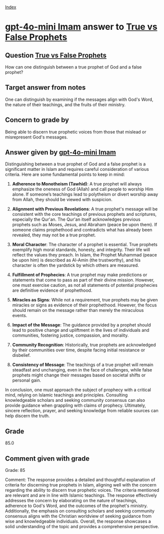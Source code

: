
[Index](../../index.md)
# [gpt-4o-mini Imam](../../answering_models/gpt-4o-mini_Imam.md) answer to [True vs False Prophets](../../questions/True_vs_False_Prophets.md)

## Question [True vs False Prophets](../../questions/True_vs_False_Prophets.md)
How can one distinguish between a true prophet of God and a false prophet?

## Target answer from notes
One can distinguish by examining if the messages align with God's Word, the nature of their teachings, and the fruits of their ministry.

## Concern to grade by
Being able to discern true prophetic voices from those that mislead or misrepresent God's messages.

## Answer given by [gpt-4o-mini Imam](../../answering_models/gpt-4o-mini_Imam.md)
Distinguishing between a true prophet of God and a false prophet is a significant matter in Islam and requires careful consideration of various criteria. Here are some fundamental points to keep in mind:

1. **Adherence to Monotheism (Tawhid)**: A true prophet will always emphasize the oneness of God (Allah) and call people to worship Him alone. If someone’s teachings lead to polytheism or divert worship away from Allah, they should be viewed with suspicion.

2. **Alignment with Previous Revelations**: A true prophet's message will be consistent with the core teachings of previous prophets and scriptures, especially the Qur'an. The Qur'an itself acknowledges previous prophets such as Moses, Jesus, and Abraham (peace be upon them). If someone claims prophethood and contradicts what has already been revealed, they may not be a true prophet.

3. **Moral Character**: The character of a prophet is essential. True prophets exemplify high moral standards, honesty, and integrity. Their life will reflect the values they preach. In Islam, the Prophet Muhammad (peace be upon him) is described as Al-Amin (the trustworthy), and his character is often the yardstick by which others are measured.

4. **Fulfillment of Prophecies**: A true prophet may make predictions or statements that come to pass as part of their divine mission. However, one must exercise caution, as not all statements of potential prophecies are definitive evidence of prophethood. 

5. **Miracles as Signs**: While not a requirement, true prophets may be given miracles or signs as evidence of their prophethood. However, the focus should remain on the message rather than merely the miraculous events.

6. **Impact of the Message**: The guidance provided by a prophet should lead to positive change and upliftment in the lives of individuals and communities, fostering justice, compassion, and morality.

7. **Community Recognition**: Historically, true prophets are acknowledged by their communities over time, despite facing initial resistance or disbelief.

8. **Consistency of Message**: The teachings of a true prophet will remain steadfast and unchanging, even in the face of challenges, while false prophets might change their messages based on societal shifts or personal gain.

In conclusion, one must approach the subject of prophecy with a critical mind, relying on Islamic teachings and principles. Consulting knowledgeable scholars and seeking community consensus can also provide guidance when grappling with claims of prophecy. Ultimately, sincere reflection, prayer, and seeking knowledge from reliable sources can help discern the truth.

## Grade
85.0

## Comment given with grade
Grade: 85

Comment: The response provides a detailed and thoughtful explanation of criteria for discerning true prophets in Islam, aligning well with the concern regarding the ability to discern true prophetic voices. The criteria mentioned are relevant and are in line with Islamic teachings. The response effectively addresses the concern by elaborating on the nature of teachings, adherence to God's Word, and the outcomes of the prophet's ministry. Additionally, the emphasis on consulting scholars and seeking community consensus aligns with the Christian worldview of seeking guidance from wise and knowledgeable individuals. Overall, the response showcases a solid understanding of the topic and provides a comprehensive perspective.
